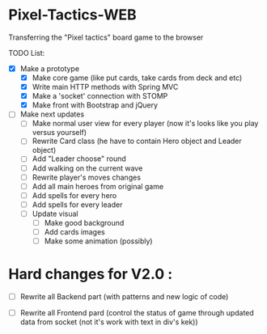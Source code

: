 # Pixel-Tactics-WEB
Transferring the "Pixel tactics" board game to the browser

TODO List:

  - [x] Make a prototype
    - [x] Make core game (like put cards, take cards from deck and etc)
    - [x] Write main HTTP methods with Spring MVC
    - [x] Make a 'socket' connection with STOMP
    - [x] Make front with Bootstrap and jQuery
    
  - [ ] Make next updates
    - [ ] Make normal user view for every player (now it's looks like you play versus yourself)
    - [ ] Rewrite Card class (he have to contain Hero object and Leader object)
    - [ ] Add "Leader choose" round
    - [ ] Add walking on the current wave
    - [ ] Rewrite player's moves changes
    - [ ] Add all main heroes from original game
    - [ ] Add spells for every hero
    - [ ] Add spells for every leader
    - [ ] Update visual
      - [ ] Make good background
      - [ ] Add cards images
      - [ ] Make some animation (possibly)
      
  # Hard changes for V2.0 :
  - [ ] Rewrite all Backend part (with patterns and new logic of code)
  - [ ] Rewrite all Frontend pard (control the status of game through updated data from socket (not it's work with text in div's kek))    
 
